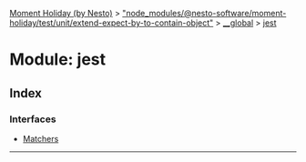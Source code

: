 [Moment Holiday (by Nesto)](../README.md) > ["node_modules/@nesto-software/moment-holiday/test/unit/extend-expect-by-to-contain-object"](../modules/_node_modules__nesto_software_moment_holiday_test_unit_extend_expect_by_to_contain_object_.md) > [__global](../modules/_node_modules__nesto_software_moment_holiday_test_unit_extend_expect_by_to_contain_object_.__global.md) > [jest](../modules/_node_modules__nesto_software_moment_holiday_test_unit_extend_expect_by_to_contain_object_.__global.jest.md)

# Module: jest

## Index

### Interfaces

* [Matchers](../interfaces/_node_modules__nesto_software_moment_holiday_test_unit_extend_expect_by_to_contain_object_.__global.jest.matchers.md)

---

